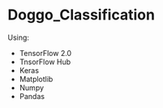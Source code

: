 # Doggo_Classification
Using:
  - TensorFlow 2.0
  - TnsorFlow Hub
  - Keras
  - Matplotlib
  - Numpy
  - Pandas
